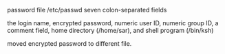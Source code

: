 password file 
/etc/passwd
seven colon-separated fields

the login name, encrypted password, numeric user ID, numeric group ID, a comment field, home directory (/home/sar), and shell program (/bin/ksh)

moved encrypted password to different file.



